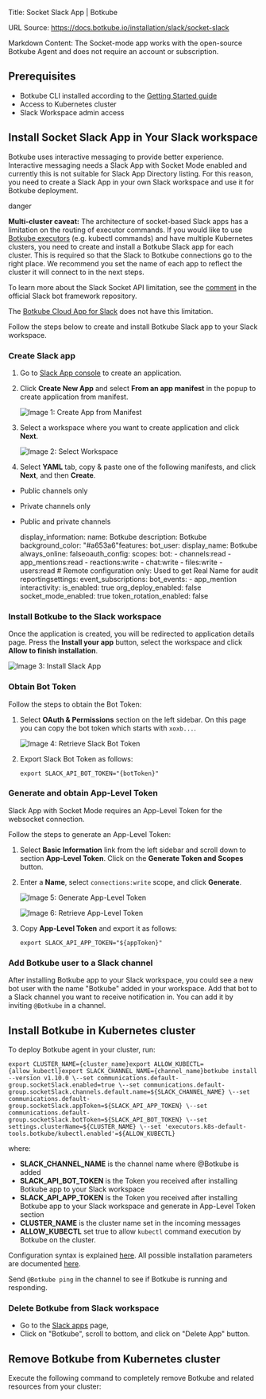 Title: Socket Slack App | Botkube

URL Source: https://docs.botkube.io/installation/slack/socket-slack

Markdown Content:
The Socket-mode app works with the open-source Botkube Agent and does not require an account or subscription.

Prerequisites[​](#prerequisites "Direct link to Prerequisites")
---------------------------------------------------------------

*   Botkube CLI installed according to the [Getting Started guide](https://docs.botkube.io/cli/getting-started#installation)
*   Access to Kubernetes cluster
*   Slack Workspace admin access

Install Socket Slack App in Your Slack workspace[​](#install-socket-slack-app-in-your-slack-workspace "Direct link to Install Socket Slack App in Your Slack workspace")
------------------------------------------------------------------------------------------------------------------------------------------------------------------------

Botkube uses interactive messaging to provide better experience. Interactive messaging needs a Slack App with Socket Mode enabled and currently this is not suitable for Slack App Directory listing. For this reason, you need to create a Slack App in your own Slack workspace and use it for Botkube deployment.

danger

**Multi-cluster caveat:** The architecture of socket-based Slack apps has a limitation on the routing of executor commands. If you would like to use [Botkube executors](https://docs.botkube.io/configuration/executor/) (e.g. kubectl commands) and have multiple Kubernetes clusters, you need to create and install a Botkube Slack app for each cluster. This is required so that the Slack to Botkube connections go to the right place. We recommend you set the name of each app to reflect the cluster it will connect to in the next steps.

To learn more about the Slack Socket API limitation, see the [comment](https://github.com/slackapi/bolt-js/issues/1263#issuecomment-1006372826) in the official Slack bot framework repository.

The [Botkube Cloud App for Slack](#botkube-cloud-slack-app) does not have this limitation.

Follow the steps below to create and install Botkube Slack app to your Slack workspace.

### Create Slack app[​](#create-slack-app "Direct link to Create Slack app")

1.  Go to [Slack App console](https://api.slack.com/apps) to create an application.
    
2.  Click **Create New App** and select **From an app manifest** in the popup to create application from manifest.
    
    ![Image 1: Create App from Manifest](https://docs.botkube.io/assets/images/slack_add_app-716017a6575f393b49e2cd157c67fe48.png)
    
3.  Select a workspace where you want to create application and click **Next**.
    
    ![Image 2: Select Workspace](https://docs.botkube.io/assets/images/slack_select_workspace-082c3680c0653a819d556756493134d8.png)
    
4.  Select **YAML** tab, copy & paste one of the following manifests, and click **Next**, and then **Create**.
    

*   Public channels only
*   Private channels only
*   Public and private channels

    display_information:  name: Botkube  description: Botkube  background_color: "#a653a6"features:  bot_user:    display_name: Botkube    always_online: falseoauth_config:  scopes:    bot:      - channels:read      - app_mentions:read      - reactions:write      - chat:write      - files:write      - users:read # Remote configuration only: Used to get Real Name for audit reportingsettings:  event_subscriptions:    bot_events:      - app_mention  interactivity:    is_enabled: true  org_deploy_enabled: false  socket_mode_enabled: true  token_rotation_enabled: false

### Install Botkube to the Slack workspace[​](#install-botkube-to-the-slack-workspace "Direct link to Install Botkube to the Slack workspace")

Once the application is created, you will be redirected to application details page. Press the **Install your app** button, select the workspace and click **Allow to finish installation**.

![Image 3: Install Slack App](https://docs.botkube.io/assets/images/slack_install_app-0c2fea83804d9a29ffe593d491d699c5.png)

### Obtain Bot Token[​](#obtain-bot-token "Direct link to Obtain Bot Token")

Follow the steps to obtain the Bot Token:

1.  Select **OAuth & Permissions** section on the left sidebar. On this page you can copy the bot token which starts with `xoxb...`.
    
    ![Image 4: Retrieve Slack Bot Token](https://docs.botkube.io/assets/images/slack_retrieve_bot_token-98639453c7d18970dca8a4727a1c149e.png)
    
2.  Export Slack Bot Token as follows:
    
        export SLACK_API_BOT_TOKEN="{botToken}"
    

### Generate and obtain App-Level Token[​](#generate-and-obtain-app-level-token "Direct link to Generate and obtain App-Level Token")

Slack App with Socket Mode requires an App-Level Token for the websocket connection.

Follow the steps to generate an App-Level Token:

1.  Select **Basic Information** link from the left sidebar and scroll down to section **App-Level Token**. Click on the **Generate Token and Scopes** button.
    
2.  Enter a **Name**, select `connections:write` scope, and click **Generate**.
    
    ![Image 5: Generate App-Level Token](https://docs.botkube.io/assets/images/slack_generate_app_token-685ab59995edd5495a5f5cca626ae895.png)
    
    ![Image 6: Retrieve App-Level Token](https://docs.botkube.io/assets/images/slack_retrieve_app_token-512945b00d08d0fdcb7a25a09ec5a950.png)
    
3.  Copy **App-Level Token** and export it as follows:
    
        export SLACK_API_APP_TOKEN="${appToken}"
    

### Add Botkube user to a Slack channel[​](#add-botkube-user-to-a-slack-channel "Direct link to Add Botkube user to a Slack channel")

After installing Botkube app to your Slack workspace, you could see a new bot user with the name "Botkube" added in your workspace. Add that bot to a Slack channel you want to receive notification in. You can add it by inviting `@Botkube` in a channel.

Install Botkube in Kubernetes cluster[​](#install-botkube-in-kubernetes-cluster "Direct link to Install Botkube in Kubernetes cluster")
---------------------------------------------------------------------------------------------------------------------------------------

To deploy Botkube agent in your cluster, run:

    export CLUSTER_NAME={cluster_name}export ALLOW_KUBECTL={allow_kubectl}export SLACK_CHANNEL_NAME={channel_name}botkube install --version v1.10.0 \--set communications.default-group.socketSlack.enabled=true \--set communications.default-group.socketSlack.channels.default.name=${SLACK_CHANNEL_NAME} \--set communications.default-group.socketSlack.appToken=${SLACK_API_APP_TOKEN} \--set communications.default-group.socketSlack.botToken=${SLACK_API_BOT_TOKEN} \--set settings.clusterName=${CLUSTER_NAME} \--set 'executors.k8s-default-tools.botkube/kubectl.enabled'=${ALLOW_KUBECTL}

where:

*   **SLACK\_CHANNEL\_NAME** is the channel name where @Botkube is added
*   **SLACK\_API\_BOT\_TOKEN** is the Token you received after installing Botkube app to your Slack workspace
*   **SLACK\_API\_APP\_TOKEN** is the Token you received after installing Botkube app to your Slack workspace and generate in App-Level Token section
*   **CLUSTER\_NAME** is the cluster name set in the incoming messages
*   **ALLOW\_KUBECTL** set true to allow `kubectl` command execution by Botkube on the cluster.

Configuration syntax is explained [here](https://docs.botkube.io/configuration). All possible installation parameters are documented [here](https://docs.botkube.io/configuration/helm-chart-parameters).

Send `@Botkube ping` in the channel to see if Botkube is running and responding.

### Delete Botkube from Slack workspace[​](#delete-botkube-from-slack-workspace "Direct link to Delete Botkube from Slack workspace")

*   Go to the [Slack apps](https://api.slack.com/apps) page,
*   Click on "Botkube", scroll to bottom, and click on "Delete App" button.

Remove Botkube from Kubernetes cluster[​](#remove-botkube-from-kubernetes-cluster "Direct link to Remove Botkube from Kubernetes cluster")
------------------------------------------------------------------------------------------------------------------------------------------

Execute the following command to completely remove Botkube and related resources from your cluster:
